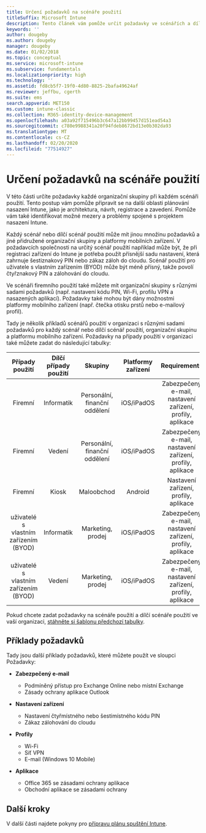 ```yaml
---
title: Určení požadavků na scénáře použití
titleSuffix: Microsoft Intune
description: Tento článek vám pomůže určit požadavky ve scénářích a dílčích scénářích použití při cloudové implementaci Microsoft Intune.
keywords: ''
author: dougeby
ms.author: dougeby
manager: dougeby
ms.date: 01/02/2018
ms.topic: conceptual
ms.service: microsoft-intune
ms.subservice: fundamentals
ms.localizationpriority: high
ms.technology: ''
ms.assetid: fd8cb5f7-19f0-4d80-8825-2bafa49624af
ms.reviewer: jeffbu, cgerth
ms.suite: ems
search.appverid: MET150
ms.custom: intune-classic
ms.collection: M365-identity-device-management
ms.openlocfilehash: a03a92f715496b3c647a12bb99457d151ead54a3
ms.sourcegitcommit: c780e9988341a20f94fdeb8672bd13e0b302da93
ms.translationtype: MT
ms.contentlocale: cs-CZ
ms.lasthandoff: 02/20/2020
ms.locfileid: "77514927"
---
```

# <a name="determine-use-case-scenario-requirements"></a>Určení požadavků na scénáře použití

V této části určíte požadavky každé organizační skupiny při každém scénáři použití. Tento postup vám pomůže připravit se na další oblasti plánování nasazení Intune, jako je architektura, návrh, registrace a zavedení. Pomůže vám také identifikovat možné mezery a problémy spojené s projektem nasazení Intune.

Každý scénář nebo dílčí scénář použití může mít jinou množinu požadavků a jiné přidružené organizační skupiny a platformy mobilních zařízení. V požadavcích společnosti na určitý scénář použití například může být, že při registraci zařízení do Intune je potřeba použít přísnější sadu nastavení, která zahrnuje šestiznakový PIN nebo zákaz záloh do cloudu. Scénář použití pro uživatele s vlastním zařízením (BYOD) může být méně přísný, takže povolí čtyřznakový PIN a zálohování do cloudu.

Ve scénáři firemního použití také můžete mít organizační skupiny s různými sadami požadavků (např. nastavení kódu PIN, Wi-Fi, profilu VPN a nasazených aplikací). Požadavky také mohou být dány možnostmi platformy mobilního zařízení (např. čtečka otisku prstů nebo e-mailový profil).

Tady je několik příkladů scénářů použití v organizaci s různými sadami požadavků pro každý scénář nebo dílčí scénář použití, organizační skupinu a platformu mobilního zařízení. Požadavky na případy použití v organizaci také můžete zadat do následující tabulky:

| **Případy použití** | **Dílčí případy použití** | **Skupiny** | **Platformy zařízení** | **Requirements** |
|:---:|:---:|:---:|:---:|:---:|
| Firemní | Informatik | Personální, finanční oddělení | iOS/iPadOS | Zabezpečený e-mail, nastavení zařízení, profily, aplikace |                                                          
| Firemní | Vedení | Personální, finanční oddělení | iOS/iPadOS | Zabezpečený e-mail, nastavení zařízení, profily, aplikace |                                                         
| Firemní | Kiosk | Maloobchod | Android | Nastavení zařízení, profily, aplikace |
| uživatelé s vlastním zařízením (BYOD) | Informatik | Marketing, prodej | iOS/iPadOS | Zabezpečený e-mail, nastavení zařízení, profily, aplikace |                                                         
| uživatelé s vlastním zařízením (BYOD) | Vedení | Marketing, prodej | iOS/iPadOS | Zabezpečený e-mail, nastavení zařízení, profily, aplikace |

Pokud chcete zadat požadavky na scénáře použití a dílčí scénáře použití ve vaší organizaci, [stáhněte si šablonu předchozí tabulky](https://gallery.technet.microsoft.com/Intune-deployment-planning-fae156c2?redir=0).


## <a name="examples-of-requirements"></a>Příklady požadavků

Tady jsou další příklady požadavků, které můžete použít ve sloupci Požadavky:

- **Zabezpečený e-mail**
  - Podmíněný přístup pro Exchange Online nebo místní Exchange
  - Zásady ochrany aplikace Outlook

- **Nastavení zařízení**
  - Nastavení čtyřmístného nebo šestimístného kódu PIN
  - Zákaz zálohování do cloudu

- **Profily**
  - Wi-Fi
  - Síť VPN
  - E-mail (Windows 10 Mobile)

- **Aplikace**
  - Office 365 se zásadami ochrany aplikace
  - Obchodní aplikace se zásadami ochrany

## <a name="next-steps"></a>Další kroky

V další části najdete pokyny pro [přípravu plánu spuštění Intune](planning-guide-rollout-plan.md).
